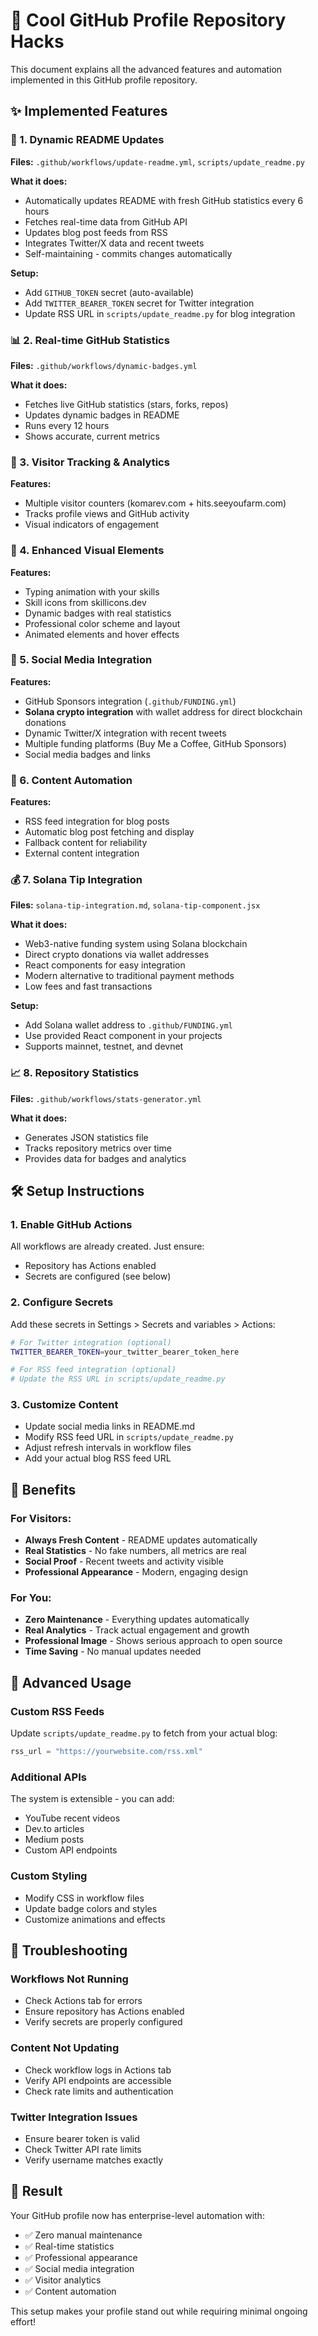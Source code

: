 # 🚀 Cool GitHub Profile Repository Hacks

This document explains all the advanced features and automation implemented in this GitHub profile repository.

## ✨ Implemented Features

### 🤖 1. Dynamic README Updates
**Files:** `.github/workflows/update-readme.yml`, `scripts/update_readme.py`

**What it does:**
- Automatically updates README with fresh GitHub statistics every 6 hours
- Fetches real-time data from GitHub API
- Updates blog post feeds from RSS
- Integrates Twitter/X data and recent tweets
- Self-maintaining - commits changes automatically

**Setup:**
- Add `GITHUB_TOKEN` secret (auto-available)
- Add `TWITTER_BEARER_TOKEN` secret for Twitter integration
- Update RSS URL in `scripts/update_readme.py` for blog integration

### 📊 2. Real-time GitHub Statistics
**Files:** `.github/workflows/dynamic-badges.yml`

**What it does:**
- Fetches live GitHub statistics (stars, forks, repos)
- Updates dynamic badges in README
- Runs every 12 hours
- Shows accurate, current metrics

### 👀 3. Visitor Tracking & Analytics
**Features:**
- Multiple visitor counters (komarev.com + hits.seeyoufarm.com)
- Tracks profile views and GitHub activity
- Visual indicators of engagement

### 🎨 4. Enhanced Visual Elements
**Features:**
- Typing animation with your skills
- Skill icons from skillicons.dev
- Dynamic badges with real statistics
- Professional color scheme and layout
- Animated elements and hover effects

### 🔗 5. Social Media Integration
**Features:**
- GitHub Sponsors integration (`.github/FUNDING.yml`)
- **Solana crypto integration** with wallet address for direct blockchain donations
- Dynamic Twitter/X integration with recent tweets
- Multiple funding platforms (Buy Me a Coffee, GitHub Sponsors)
- Social media badges and links

### 📝 6. Content Automation
**Features:**
- RSS feed integration for blog posts
- Automatic blog post fetching and display
- Fallback content for reliability
- External content integration

### 💰 7. Solana Tip Integration
**Files:** `solana-tip-integration.md`, `solana-tip-component.jsx`

**What it does:**
- Web3-native funding system using Solana blockchain
- Direct crypto donations via wallet addresses
- React components for easy integration
- Modern alternative to traditional payment methods
- Low fees and fast transactions

**Setup:**
- Add Solana wallet address to `.github/FUNDING.yml`
- Use provided React component in your projects
- Supports mainnet, testnet, and devnet

### 📈 8. Repository Statistics
**Files:** `.github/workflows/stats-generator.yml`

**What it does:**
- Generates JSON statistics file
- Tracks repository metrics over time
- Provides data for badges and analytics

## 🛠️ Setup Instructions

### 1. Enable GitHub Actions
All workflows are already created. Just ensure:
- Repository has Actions enabled
- Secrets are configured (see below)

### 2. Configure Secrets
Add these secrets in Settings > Secrets and variables > Actions:

```bash
# For Twitter integration (optional)
TWITTER_BEARER_TOKEN=your_twitter_bearer_token_here

# For RSS feed integration (optional)
# Update the RSS URL in scripts/update_readme.py
```

### 3. Customize Content
- Update social media links in README.md
- Modify RSS feed URL in `scripts/update_readme.py`
- Adjust refresh intervals in workflow files
- Add your actual blog RSS feed URL

## 🎯 Benefits

### For Visitors:
- **Always Fresh Content** - README updates automatically
- **Real Statistics** - No fake numbers, all metrics are real
- **Social Proof** - Recent tweets and activity visible
- **Professional Appearance** - Modern, engaging design

### For You:
- **Zero Maintenance** - Everything updates automatically
- **Real Analytics** - Track actual engagement and growth
- **Professional Image** - Shows serious approach to open source
- **Time Saving** - No manual updates needed

## 🚀 Advanced Usage

### Custom RSS Feeds
Update `scripts/update_readme.py` to fetch from your actual blog:
```python
rss_url = "https://yourwebsite.com/rss.xml"
```

### Additional APIs
The system is extensible - you can add:
- YouTube recent videos
- Dev.to articles
- Medium posts
- Custom API endpoints

### Custom Styling
- Modify CSS in workflow files
- Update badge colors and styles
- Customize animations and effects

## 🔧 Troubleshooting

### Workflows Not Running
- Check Actions tab for errors
- Ensure repository has Actions enabled
- Verify secrets are properly configured

### Content Not Updating
- Check workflow logs in Actions tab
- Verify API endpoints are accessible
- Check rate limits and authentication

### Twitter Integration Issues
- Ensure bearer token is valid
- Check Twitter API rate limits
- Verify username matches exactly

## 🎉 Result

Your GitHub profile now has enterprise-level automation with:
- ✅ Zero manual maintenance
- ✅ Real-time statistics
- ✅ Professional appearance
- ✅ Social media integration
- ✅ Visitor analytics
- ✅ Content automation

This setup makes your profile stand out while requiring minimal ongoing effort!
